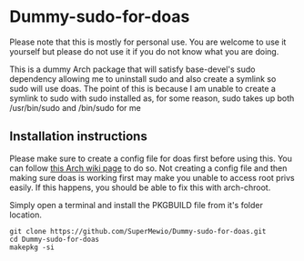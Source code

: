 # Dummy-sudo-for-doas
Please note that this is mostly for personal use. You are welcome to use it yourself but please do not use it if you do not know what you are doing.

This is a dummy Arch package that will satisfy base-devel's sudo dependency allowing me to uninstall sudo and also create a symlink so sudo will use doas. The point of this is because I am unable to create a symlink to sudo with sudo installed as, for some reason, sudo takes up both /usr/bin/sudo and /bin/sudo for me

## Installation instructions

Please make sure to create a config file for doas first before using this. You can follow [this Arch wiki page](https://wiki.archlinux.org/title/Doas) to do so. Not creating a config file and then making sure doas is working first may make you unable to access root privs easily. If this happens, you should be able to fix this with arch-chroot.

Simply open a terminal and install the PKGBUILD file from it's folder location. 

```
git clone https://github.com/SuperMewio/Dummy-sudo-for-doas.git
cd Dummy-sudo-for-doas
makepkg -si
```
